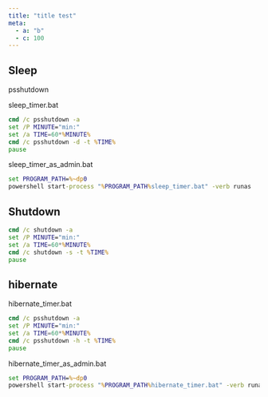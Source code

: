 ```yaml
---
title: "title test"
meta:
  - a: "b"
  - c: 100
---
```


## Sleep
psshutdown

sleep_timer.bat
```bat
cmd /c psshutdown -a
set /P MINUTE="min:"
set /a TIME=60*%MINUTE%
cmd /c psshutdown -d -t %TIME%
pause
```

sleep_timer_as_admin.bat
```bat
set PROGRAM_PATH=%~dp0
powershell start-process "%PROGRAM_PATH%sleep_timer.bat" -verb runas
```


## Shutdown

```bat
cmd /c shutdown -a
set /P MINUTE="min:"
set /a TIME=60*%MINUTE%
cmd /c shutdown -s -t %TIME%
pause
```


## hibernate
hibernate_timer.bat
```bat
cmd /c psshutdown -a
set /P MINUTE="min:"
set /a TIME=60*%MINUTE%
cmd /c psshutdown -h -t %TIME%
pause
```

hibernate_timer_as_admin.bat
```bat
set PROGRAM_PATH=%~dp0
powershell start-process "%PROGRAM_PATH%hibernate_timer.bat" -verb runas
```